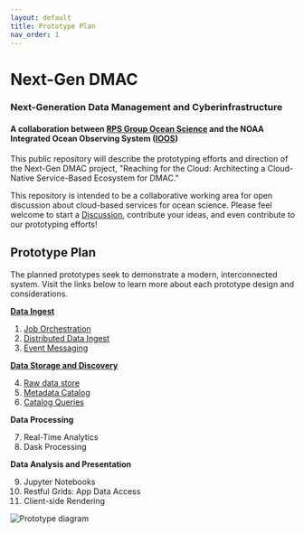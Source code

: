 ```yaml
---
layout: default
title: Prototype Plan
nav_order: 1
---
```


# Next-Gen DMAC
### Next-Generation Data Management and Cyberinfrastructure
#### A collaboration between [RPS Group Ocean Science](https://www.rpsgroup.com/services/oceans-and-coastal/) and the NOAA Integrated Ocean Observing System ([IOOS](https://ioos.noaa.gov/))
This public repository will describe the prototyping efforts and direction of the Next-Gen DMAC project, "Reaching for the Cloud: Architecting a Cloud-Native Service-Based Ecosystem for DMAC."

This repository is intended to be a collaborative working area for open discussion about cloud-based services for ocean science. Please feel welcome to start a [Discussion](https://github.com/asascience-open/nextgen-dmac/discussions), contribute your ideas, and even contribute to our prototyping efforts!

## Prototype Plan

The planned prototypes seek to demonstrate a modern, interconnected system. Visit the links below to learn more about each prototype design and considerations.

**[Data Ingest](ingest/ingest.md)**

1.  [Job Orchestration](ingest/orchestration.md)
2.  [Distributed Data Ingest](ingest/distributed.md)
3.  [Event Messaging](ingest/events.md)

**[Data Storage and Discovery](metadata/storage-and-discovery.md)**

4.  [Raw data store](metadata/data-formats.md)
5.  [Metadata Catalog](metadata/catalog.md)
6.  [Catalog Queries](metadata/queries.md)

**Data Processing**

7.  Real-Time Analytics
8.  Dask Processing

**Data Analysis and Presentation**

9.  Jupyter Notebooks
10. Restful Grids: App Data Access
11. Client-side Rendering


![Prototype diagram](/assets/prototype-diagram.png)
